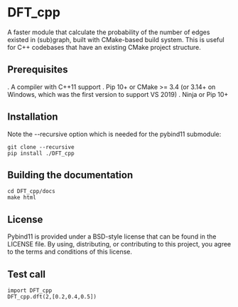 # DFT_cpp
A faster module that calculate the probability of the number of edges existed in (sub)graph, built with CMake-based build system. This is useful for C++ codebases that have an existing CMake project structure.
## Prerequisites
. A compiler with C++11 support
. Pip 10+ or CMake >= 3.4 (or 3.14+ on Windows, which was the first version to support VS 2019)
. Ninja or Pip 10+
## Installation
Note the --recursive option which is needed for the pybind11 submodule:
```
git clone --recursive
pip install ./DFT_cpp
```
## Building the documentation
```
cd DFT_cpp/docs
make html
```
## License
Pybind11 is provided under a BSD-style license that can be found in the LICENSE file. By using, distributing, or contributing to this project, you agree to the terms and conditions of this license.

## Test call
```
import DFT_cpp
DFT_cpp.dft(2,[0.2,0.4,0.5])
```
